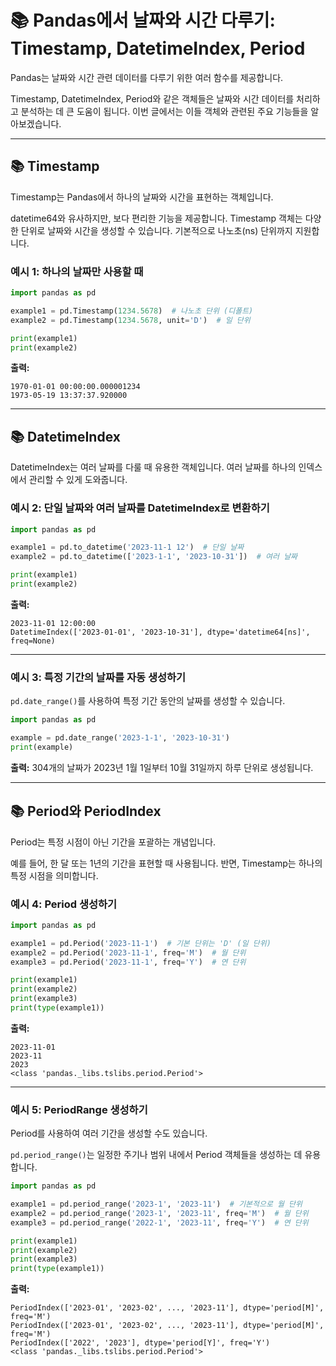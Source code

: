 
# 📚 Pandas에서 날짜와 시간 다루기: Timestamp, DatetimeIndex, Period

Pandas는 날짜와 시간 관련 데이터를 다루기 위한 여러 함수를 제공합니다.

Timestamp, DatetimeIndex, Period와 같은 객체들은 날짜와 시간 데이터를 처리하고 분석하는 데 큰 도움이 됩니다. 이번 글에서는 이들 객체와 관련된 주요 기능들을 알아보겠습니다.

---

## 📚 Timestamp

Timestamp는 Pandas에서 하나의 날짜와 시간을 표현하는 객체입니다. 

datetime64와 유사하지만, 보다 편리한 기능을 제공합니다. Timestamp 객체는 다양한 단위로 날짜와 시간을 생성할 수 있습니다. 기본적으로 나노초(ns) 단위까지 지원합니다.

### 예시 1: 하나의 날짜만 사용할 때

```python
import pandas as pd

example1 = pd.Timestamp(1234.5678)  # 나노초 단위 (디폴트)
example2 = pd.Timestamp(1234.5678, unit='D')  # 일 단위

print(example1)
print(example2)
```

**출력:**

```
1970-01-01 00:00:00.000001234
1973-05-19 13:37:37.920000
```


---

## 📚 DatetimeIndex

DatetimeIndex는 여러 날짜를 다룰 때 유용한 객체입니다. 여러 날짜를 하나의 인덱스에서 관리할 수 있게 도와줍니다.​

### 예시 2: 단일 날짜와 여러 날짜를 DatetimeIndex로 변환하기

```python
import pandas as pd

example1 = pd.to_datetime('2023-11-1 12')  # 단일 날짜
example2 = pd.to_datetime(['2023-1-1', '2023-10-31'])  # 여러 날짜

print(example1)
print(example2)
```

**출력:**

```
2023-11-01 12:00:00
DatetimeIndex(['2023-01-01', '2023-10-31'], dtype='datetime64[ns]', freq=None)
```

---

### 예시 3: 특정 기간의 날짜를 자동 생성하기

`pd.date_range()`를 사용하여 특정 기간 동안의 날짜를 생성할 수 있습니다.

```python
import pandas as pd

example = pd.date_range('2023-1-1', '2023-10-31')
print(example)
```

**출력:**
304개의 날짜가 2023년 1월 1일부터 10월 31일까지 하루 단위로 생성됩니다.

---

## 📚 Period와 PeriodIndex

Period는 특정 시점이 아닌 기간을 포괄하는 개념입니다.

예를 들어, 한 달 또는 1년의 기간을 표현할 때 사용됩니다. 반면, Timestamp는 하나의 특정 시점을 의미합니다.

### 예시 4: Period 생성하기

```python
import pandas as pd

example1 = pd.Period('2023-11-1')  # 기본 단위는 'D' (일 단위)
example2 = pd.Period('2023-11-1', freq='M')  # 월 단위
example3 = pd.Period('2023-11-1', freq='Y')  # 연 단위

print(example1)
print(example2)
print(example3)
print(type(example1))
```

**출력:**

```
2023-11-01
2023-11
2023
<class 'pandas._libs.tslibs.period.Period'>
```

---

### 예시 5: PeriodRange 생성하기

Period를 사용하여 여러 기간을 생성할 수도 있습니다.

`pd.period_range()`는 일정한 주기나 범위 내에서 Period 객체들을 생성하는 데 유용합니다.

```python
import pandas as pd

example1 = pd.period_range('2023-1', '2023-11')  # 기본적으로 월 단위
example2 = pd.period_range('2023-1', '2023-11', freq='M')  # 월 단위
example3 = pd.period_range('2022-1', '2023-11', freq='Y')  # 연 단위

print(example1)
print(example2)
print(example3)
print(type(example1))
```

**출력:**

```
PeriodIndex(['2023-01', '2023-02', ..., '2023-11'], dtype='period[M]', freq='M')
PeriodIndex(['2023-01', '2023-02', ..., '2023-11'], dtype='period[M]', freq='M')
PeriodIndex(['2022', '2023'], dtype='period[Y]', freq='Y')
<class 'pandas._libs.tslibs.period.Period'>
```
